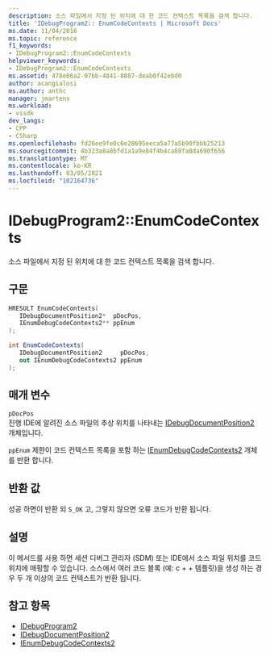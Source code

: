 ```yaml
---
description: 소스 파일에서 지정 된 위치에 대 한 코드 컨텍스트 목록을 검색 합니다.
title: 'IDebugProgram2:: EnumCodeContexts | Microsoft Docs'
ms.date: 11/04/2016
ms.topic: reference
f1_keywords:
- IDebugProgram2::EnumCodeContexts
helpviewer_keywords:
- IDebugProgram2::EnumCodeContexts
ms.assetid: 478e06a2-07bb-4841-8887-deab0f42ebd0
author: acangialosi
ms.author: anthc
manager: jmartens
ms.workload:
- vssdk
dev_langs:
- CPP
- CSharp
ms.openlocfilehash: fd26ee9fe0c6e28695eeca5a77a5b90fbbb25213
ms.sourcegitcommit: 4b323a8a8bfd1a1a9e84f4b4ca88fa8da690f656
ms.translationtype: MT
ms.contentlocale: ko-KR
ms.lasthandoff: 03/05/2021
ms.locfileid: "102164736"
---
```

# <a name="idebugprogram2enumcodecontexts"></a>IDebugProgram2::EnumCodeContexts
소스 파일에서 지정 된 위치에 대 한 코드 컨텍스트 목록을 검색 합니다.

## <a name="syntax"></a>구문

```cpp
HRESULT EnumCodeContexts( 
   IDebugDocumentPosition2*  pDocPos,
   IEnumDebugCodeContexts2** ppEnum
);
```

```csharp
int EnumCodeContexts( 
   IDebugDocumentPosition2     pDocPos,
   out IEnumDebugCodeContexts2 ppEnum
);
```

## <a name="parameters"></a>매개 변수
`pDocPos`\
진행 IDE에 알려진 소스 파일의 추상 위치를 나타내는 [IDebugDocumentPosition2](../../../extensibility/debugger/reference/idebugdocumentposition2.md) 개체입니다.

`ppEnum` 제한이 코드 컨텍스트 목록을 포함 하는 [IEnumDebugCodeContexts2](../../../extensibility/debugger/reference/ienumdebugcodecontexts2.md) 개체를 반환 합니다.

## <a name="return-value"></a>반환 값
 성공 하면이 반환 되 `S_OK` 고, 그렇지 않으면 오류 코드가 반환 됩니다.

## <a name="remarks"></a>설명
 이 메서드를 사용 하면 세션 디버그 관리자 (SDM) 또는 IDE에서 소스 파일 위치를 코드 위치에 매핑할 수 있습니다. 소스에서 여러 코드 블록 (예: c + + 템플릿)을 생성 하는 경우 두 개 이상의 코드 컨텍스트가 반환 됩니다.

## <a name="see-also"></a>참고 항목
- [IDebugProgram2](../../../extensibility/debugger/reference/idebugprogram2.md)
- [IDebugDocumentPosition2](../../../extensibility/debugger/reference/idebugdocumentposition2.md)
- [IEnumDebugCodeContexts2](../../../extensibility/debugger/reference/ienumdebugcodecontexts2.md)
